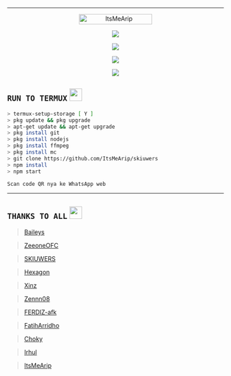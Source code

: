 -------
<p align="center"> <a href="https://github.com/ItsMeArip/self"><img width="170px" height="24" src="https://komarev.com/ghpvc/?username=ItsMeArip&label=PROFILE%20VISITORS&color=green&style=flat-square" alt="ItsMeArip" /></a> </p>

<p align="center"> <a href="https://wa.me/+6287776101997"><img src="https://img.shields.io/badge/WhatsApp-25D366?style=for- the-badge&logo=whatsapp&logoColor=white " /></a>

<p align="center"> <a href="https://t.me/ItsMeArip"><img src="https://img.shields.io/badge/Telegram-%230088cc.svg?&style= for-the-badge&logo=telegram&logoColor=white" /></a><br>

<p align="center"> <a href="https://youtu.be/zZZPCZLY2sk"><img src="https://img.shields.io/badge/YouTube-ItsMeArip-ff0000?style=for -the-badge&logo=youtube&logoColor= ff0000&link=https://youtube.com/channel/UCy1HDX_AtOQqt1efnP4HseA" /></a>

<p align="center"> <a href="https://youtube.com/channel/UCy1HDX_AtOQqt1efnP4HseA"><img src="https://img.shields.io/youtube/channel/subscribers/UCy1HDX_AtOQqt1efnP4HseA?style =social" /></a>


## ```RUN TO TERMUX``` <img src="https://github.com/TheDudeThatCode/TheDudeThatCode/blob/master/Assets/hmm.gif" width="29px">
```bash
> termux-setup-storage [ Y ]
> pkg update && pkg upgrade
> apt-get update && apt-get upgrade
> pkg install git
> pkg install nodejs
> pkg install ffmpeg
> pkg install mc
> git clone https://github.com/ItsMeArip/skiuwers
> npm install
> npm start

Scan code QR nya ke WhatsApp web 
```
-------

## ```THANKS TO ALL``` <img src="https://github.com/TheDudeThatCode/TheDudeThatCode/blob/master/Assets/powerup.gif" width="29px">

> [Baileys](https://github.com/adiwajshing/Baileys)
  
> [ZeeoneOFC](https://github.com/zeeoneofc)
  
> [SKIUWERS](https://github.com/skiuwers)
  
> [Hexagon](https://github.com/Hexagonz)
  
> [Xinz](https://github.com/Xinz-Team)
  
> [Zennn08](https://github.com/Zennn08)
  
> [FERDIZ-afk](https://github.com/FERDIZ-afk)

> [FatihArridho](https://github.com/FatihArridho)

> [Choky](https://github.com/ChokyBitch)

> [Irhul](https://github.com/rulsXirhull)
  
> [ItsMeArip](https://github.com/ItsMeArip)
